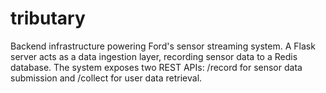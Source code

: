 # tributary

Backend infrastructure powering Ford's sensor streaming system. A Flask server acts as a data ingestion layer, recording sensor data to a Redis database. The system exposes two REST APIs: 
/record for sensor data submission and /collect for user data retrieval.
